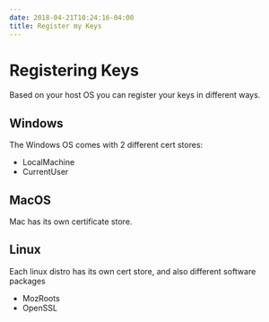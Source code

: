 ```yaml
---
date: 2018-04-21T10:24:16-04:00
title: Register my Keys
---
```


# Registering Keys

Based on your host OS you can register your keys in different ways.

## Windows

The Windows OS comes with 2 different cert stores:

- LocalMachine
- CurrentUser

## MacOS

Mac has its own certificate store.

## Linux

Each linux distro has its own cert store, and also different software packages

- MozRoots
- OpenSSL



